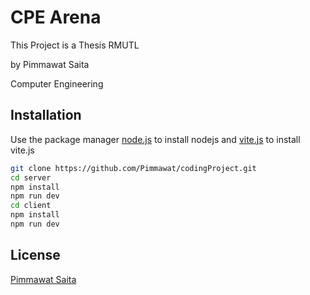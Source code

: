 # CPE Arena

This Project is a Thesis RMUTL 

by Pimmawat Saita

Computer Engineering 

## Installation

Use the package manager [node.js](https://nodejs.org/en) to install nodejs
and [vite.js](https://vite.dev/) to install vite.js

```bash
git clone https://github.com/Pimmawat/codingProject.git
cd server
npm install
npm run dev 
cd client
npm install
npm run dev
```



## License

[Pimmawat Saita](https://github.com/Pimmawat)